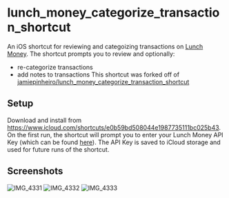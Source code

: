 # lunch_money_categorize_transaction_shortcut
An iOS shortcut for reviewing and categoizing transactions on [Lunch Money](https://lunchmoney.app/). The shortcut prompts you to review and optionally:
- re-categorize transactions
- add notes to transactions
This shortcut was forked off of [jamiepinheiro/lunch_money_categorize_transaction_shortcut](https://github.com/jamiepinheiro/lunch_money_categorize_transaction_shortcut)
## Setup
Download and install from https://www.icloud.com/shortcuts/e0b59bd508044e1987735111bc025b43. On the first run, the shortcut will prompt you to enter your Lunch Money API Key (which can be found [here](https://my.lunchmoney.app/developers)). The API Key is saved to iCloud storage and used for future runs of the shortcut.

## Screenshots
![IMG_4331](https://user-images.githubusercontent.com/12823489/128602612-bdee6ca6-b5e2-441d-889e-42616e979a5d.PNG)
![IMG_4332](https://user-images.githubusercontent.com/12823489/128602621-3da66fe6-1b09-4221-8fc0-44d6d9dae556.PNG)
![IMG_4333](https://user-images.githubusercontent.com/12823489/128602629-b5872714-0b92-4bae-9cae-89460ebc34e5.PNG)

